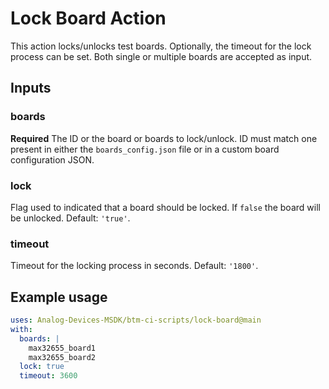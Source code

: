 # Lock Board Action

This action locks/unlocks test boards. Optionally, the timeout for the lock process can be set. Both single or multiple boards are accepted as input.

## Inputs

### boards

**Required** The ID or the board or boards to lock/unlock. ID must match one present in either the `boards_config.json` file or in a custom board configuration JSON.

### lock

Flag used to indicated that a board should be locked. If `false` the board will be unlocked. Default: `'true'`.

### timeout

Timeout for the locking process in seconds. Default: `'1800'`.

## Example usage

```yaml
uses: Analog-Devices-MSDK/btm-ci-scripts/lock-board@main
with:
  boards: |
    max32655_board1
    max32655_board2
  lock: true
  timeout: 3600
```